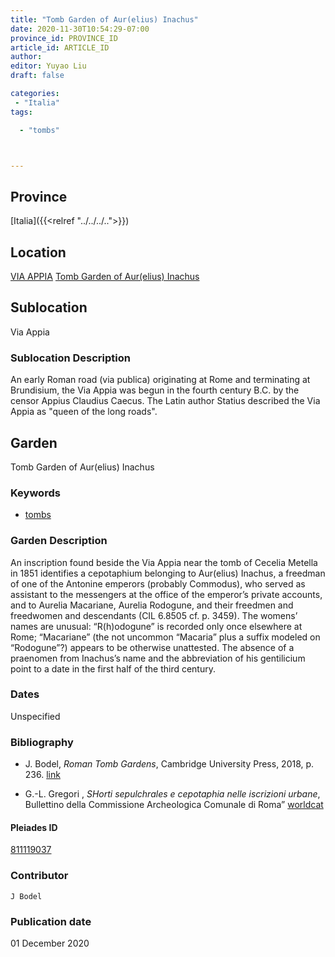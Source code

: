 ```yaml
---
title: "Tomb Garden of Aur(elius) Inachus"
date: 2020-11-30T10:54:29-07:00
province_id: PROVINCE_ID
article_id: ARTICLE_ID
author:
editor: Yuyao Liu
draft: false

categories:
 - "Italia"
tags:

  - "tombs"



---
```


## Province
[Italia]({{<relref "../../../..">}})

## Location
[VIA APPIA](https://pleiades.stoa.org/places/356966898)
[Tomb Garden of Aur(elius) Inachus](https://pleiades.stoa.org/places/811119037)

<!--### Location Description-->

<!-- LEAVE THIS BLANK FOR NOW -->

## Sublocation
Via Appia

### Sublocation Description
An early Roman road (via publica) originating at Rome and terminating at Brundisium, the Via Appia was begun in the fourth century B.C. by the censor Appius Claudius Caecus. The Latin author Statius described the Via Appia as "queen of the long roads".



## Garden

Tomb Garden of Aur(elius) Inachus

### Keywords

- [tombs](http://vocab.getty.edu/page/aat/300005926)


### Garden Description
An inscription found beside the Via Appia near the tomb of Cecelia Metella in 1851 identifies a cepotaphium belonging to Aur(elius) Inachus, a freedman of one of the Antonine emperors (probably Commodus), who served as assistant to the messengers at the office of the emperor’s private accounts, and to Aurelia Macariane, Aurelia Rodogune, and their freedmen and freedwomen and descendants (CIL 6.8505 cf. p. 3459). The womens’ names are unusual: “R(h)odogune” is recorded only once elsewhere at Rome; “Macariane” (the not uncommon “Macaria” plus a suffix modeled on “Rodogune”?) appears to be otherwise unattested. The absence of a praenomen from Inachus’s name and the abbreviation of his gentilicium point to a date in the first half of the third century.



### Dates
Unspecified

### Bibliography
- J. Bodel, *Roman Tomb Gardens*, Cambridge University Press, 2018, p. 236. [link](https://www.cambridge.org/core/books/gardens-of-the-roman-empire/roman-tomb-gardens/6BDAE36C21FFFADD3EB4E9CBD4BB8986)

- G.-L. Gregori , *SHorti sepulchrales e cepotaphia nelle iscrizioni urbane*, Bullettino della Commissione Archeologica Comunale di Roma”
 [worldcat](http://www.worldcat.org/oclc/886794800)








<!--#### Periodo ID-->

<!-- [PERIODO_ID](https://pleiades.stoa.org/places/PLEIADES_ID) -->

#### Pleiades ID

[811119037](https://pleiades.stoa.org/places/811119037)



### Contributor
	J Bodel


### Publication date

01 December 2020

<!--### Related articles-->

<!-- Links to other related articles. Leave blank for now -->
